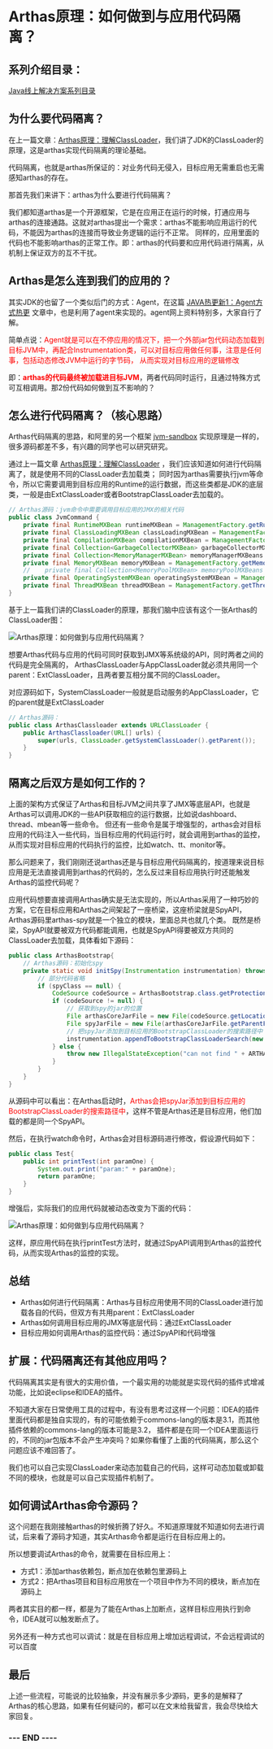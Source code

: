 # Arthas原理：如何做到与应用代码隔离？

## 系列介绍目录：

[Java线上解决方案系列目录](//yeas.fun/archives/solution-contents)

## 为什么要代码隔离？

在上一篇文章：[Arthas原理：理解ClassLoader](//yeas.fun/archives/arthas-classloader)，我们讲了JDK的ClassLoader的原理，这是arthas实现代码隔离的理论基础。

代码隔离，也就是arthas所保证的：对业务代码无侵入，目标应用无需重启也无需感知arthas的存在。

那首先我们来讲下：arthas为什么要进行代码隔离？

我们都知道arthas是一个开源框架，它是在应用正在运行的时候，打通应用与arthas的连接通路。这就对arthas提出一个需求：arthas不能影响应用运行的代码，不能因为arthas的连接而导致业务逻辑的运行不正常。
同样的，应用里面的代码也不能影响arthas的正常工作。即：arthas的代码要和应用代码进行隔离，从机制上保证双方的互不干扰。

## Arthas是怎么连到我们的应用的？
其实JDK的也留了一个类似后门的方式：Agent，在这篇 [JAVA热更新1：Agent方式热更](//yeas.fun/archives/hotswap-agent) 文章中，也是利用了agent来实现的。agent网上资料特别多，大家自行了解。

简单点说：<font color=red>Agent就是可以在不停应用的情况下，把一个外部jar包代码动态加载到目标JVM中，再配合Instrumentation类，可以对目标应用做任何事，注意是任何事，包括动态修改JVM中运行的字节码，
从而实现对目标应用的逻辑修改</font>

即：<font color=red>**arthas的代码最终被加载进目标JVM**</font>，两者代码同时运行，且通过特殊方式可互相调用。那2份代码如何做到互不影响的？

## 怎么进行代码隔离？（核心思路）

Arthas代码隔离的思路，和阿里的另一个框架 [jvm-sandbox](https://github.com/alibaba/jvm-sandbox) 实现原理是一样的，很多源码都差不多，有兴趣的同学也可以研究研究。

通过上一篇文章 [Arthas原理：理解ClassLoader](//yeas.fun/archives/arthas-classloader) ，我们应该知道如何进行代码隔离了，就是使用不同的ClassLoader去加载类；
同时因为arthas需要执行jvm等命令，所以它需要调用到目标应用的Runtime的运行数据，而这些类都是JDK的底层类，一般是由ExtClassLoader或者BootstrapClassLoader去加载的。

```java
// Arthas源码：jvm命令中需要调用目标应用的JMX的相关代码
public class JvmCommand {
    private final RuntimeMXBean runtimeMXBean = ManagementFactory.getRuntimeMXBean();
    private final ClassLoadingMXBean classLoadingMXBean = ManagementFactory.getClassLoadingMXBean();
    private final CompilationMXBean compilationMXBean = ManagementFactory.getCompilationMXBean();
    private final Collection<GarbageCollectorMXBean> garbageCollectorMXBeans = ManagementFactory.getGarbageCollectorMXBeans();
    private final Collection<MemoryManagerMXBean> memoryManagerMXBeans = ManagementFactory.getMemoryManagerMXBeans();
    private final MemoryMXBean memoryMXBean = ManagementFactory.getMemoryMXBean();
    //    private final Collection<MemoryPoolMXBean> memoryPoolMXBeans = ManagementFactory.getMemoryPoolMXBeans();
    private final OperatingSystemMXBean operatingSystemMXBean = ManagementFactory.getOperatingSystemMXBean();
    private final ThreadMXBean threadMXBean = ManagementFactory.getThreadMXBean();
}
```

基于上一篇我们讲的ClassLoader的原理，那我们脑中应该有这个一张Arthas的ClassLoader图：

![Arthas原理：如何做到与应用代码隔离？](assets/arthas-isolation1.png)

想要Arthas代码与应用的代码可同时获取到JMX等系统级的API，同时两者之间的代码是完全隔离的，
ArthasClassLoader与AppClassLoader就必须共用同一个parent：ExtClassLoader，且两者要互相分属不同的ClassLoader。

对应源码如下，SystemClassLoader一般就是启动服务的AppClassLoader，它的parent就是ExtClassLoader
```java
// Arthas源码：
public class ArthasClassloader extends URLClassLoader {
    public ArthasClassloader(URL[] urls) {
        super(urls, ClassLoader.getSystemClassLoader().getParent());
    }
}
```

## 隔离之后双方是如何工作的？

上面的架构方式保证了Arthas和目标JVM之间共享了JMX等底层API，也就是Arthas可以调用JDK的一些API获取相应的运行数据，比如说dashboard、thread、mbean等一些命令。
但还有一些命令是属于增强型的，arthas会对目标应用的代码注入一些代码，当目标应用的代码运行时，就会调用到arthas的监控，从而实现对目标应用的代码执行的监控，比如watch、tt、monitor等。

那么问题来了，我们刚刚还说arthas还是与目标应用代码隔离的，按道理来说目标应用是无法直接调用到arthas的代码的，怎么反过来目标应用执行时还能触发Arthas的监控代码呢？

应用代码想要直接调用Arthas确实是无法实现的，所以Arthas采用了一种巧妙的方案，它在目标应用和Arthas之间架起了一座桥梁，这座桥梁就是SpyAPI，Arthas源码里arthas-spy就是一个独立的模块，里面总共也就几个类。
既然是桥梁，SpyAPI就要被双方代码都能调用，也就是SpyAPI得要被双方共同的ClassLoader去加载，具体看如下源码：

```java
public class ArthasBootstrap{
    // Arthas源码：初始化spy
    private static void initSpy(Instrumentation instrumentation) throws Throwable {
        // 部分代码省略
        if (spyClass == null) {
            CodeSource codeSource = ArthasBootstrap.class.getProtectionDomain().getCodeSource();
            if (codeSource != null) {
                // 获取到spy的jar的位置
                File arthasCoreJarFile = new File(codeSource.getLocation().toURI().getSchemeSpecificPart());
                File spyJarFile = new File(arthasCoreJarFile.getParentFile(), ARTHAS_SPY_JAR);
                // 把spyJar添加到目标应用的BootstrapClassLoader的搜索路径中
                instrumentation.appendToBootstrapClassLoaderSearch(new JarFile(spyJarFile));
            } else {
                throw new IllegalStateException("can not find " + ARTHAS_SPY_JAR);
            }
        }
    }
}
```

从源码中可以看出：在Arthas启动时，<font color=red>Arthas会把spyJar添加到目标应用的BootstrapClassLoader的搜索路径中</font>，这样不管是Arthas还是目标应用，他们加载的都是同一个SpyAPI。

然后，在执行watch命令时，Arthas会对目标源码进行修改，假设源代码如下：

```java
public class Test{
    public int printTest(int paramOne) {
        System.out.print("param:" + paramOne);
        return paramOne;
    }
}
```

增强后，实际我们的应用代码就被动态改变为下面的代码：

![Arthas原理：如何做到与应用代码隔离？](assets/arthas-isolation2.png)

这样，原应用代码在执行printTest方法时，就通过SpyAPI调用到Arthas的监控代码，从而实现Arthas的监控的实现。

## 总结
- Arthas如何进行代码隔离：Arthas与目标应用使用不同的ClassLoader进行加载各自的代码，但双方有共用parent：ExtClassLoader
- Arthas如何调用目标应用的JMX等底层代码：通过ExtClassLoader
- 目标应用如何调用Arthas的监控代码：通过SpyAPI和代码增强

## 扩展：代码隔离还有其他应用吗？

代码隔离其实是有很大的实用价值，一个最实用的功能就是实现代码的插件式增减功能，比如说eclipse和IDEA的插件。

不知道大家在日常使用工具的过程中，有没有思考过这样一个问题：IDEA的插件里面代码都是独自实现的，有的可能依赖于commons-lang的版本是3.1，而其他插件依赖的commons-lang的版本可能是3.2，
插件都是在同一个IDEA里面运行的，不同的jar包版本不会产生冲突吗？如果你看懂了上面的代码隔离，那么这个问题应该不难回答了。

我们也可以自己实现ClassLoader来动态加载自己的代码，这样可动态加载或卸载不同的模块，也就是可以自己实现插件机制了。

## 如何调试Arthas命令源码？

这个问题在我刚接触arthas的时候折腾了好久。不知道原理就不知道如何去进行调试，后来看了源码才知道，其实Arthas命令都是运行在目标应用上的。

所以想要调试Arthas的命令，就需要在目标应用上：
- 方式1：添加arthas依赖包，断点加在依赖包里源码上
- 方式2：把Arthas项目和目标应用放在一个项目中作为不同的模块，断点加在源码上

两者其实目的都一样，都是为了能在Arthas上加断点，这样目标应用执行到命令，IDEA就可以触发断点了。

另外还有一种方式也可以调试：就是在目标应用上增加远程调试，不会远程调试的可以百度

## 最后

上述一些流程，可能说的比较抽象，并没有展示多少源码，更多的是解释了Arthas的核心思路，如果有任何疑问的，都可以在文末给我留言，我会尽快给大家回复。

### --- END ----